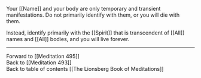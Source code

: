Your [[Name]] and your body are only temporary and transient manifestations. Do not primarily identify with them, or you will die with them. 

Instead, identify primarily with the [[Spirit]] that is transcendent of [[All]] names and [[All]] bodies, and you will live forever.

___

Forward to [[Meditation 495]]  
Back to [[Meditation 493]]  
Back to table of contents [[The Lionsberg Book of Meditations]]  